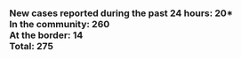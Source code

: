 ### New cases reported during the past 24 hours: 20*<br/>In the community: 260<br/>At the border: 14<br/>Total: 275